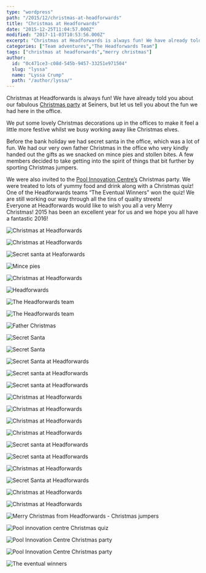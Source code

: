 ```yaml
---
type: "wordpress"
path: "/2015/12/christmas-at-headforwards"
title: "Christmas at Headforwards"
date: "2015-12-25T11:04:57.000Z"
modified: "2017-11-03T10:53:56.000Z"
excerpt: "Christmas at Headforwards is always fun! We have already told you about our fabulous Christmas party at Seiners, but let us tell you about the fun we had here in the office. We put some lovely Christmas decorations up in the offices to make it feel a little more festive whilst we busy working away …"
categories: ["Team adventures","The Headforwards Team"]
tags: ["christmas at headforwards","merry christmas"]
author:
  id: "0c471ce3-c08d-545b-9457-33251e971504"
  slug: "lyssa"
  name: "Lyssa Crump"
  path: "/author/lyssa/"
---
```

Christmas at Headforwards is always fun! We have already told you about our fabulous [Christmas party](http://www.headforwards.com/2015/12/headforwards-christmas-party-2015/) at Seiners, but let us tell you about the fun we had here in the office.

We put some lovely Christmas decorations up in the offices to make it feel a little more festive whilst we busy working away like Christmas elves.

Before the bank holiday we had secret santa in the office, which was a lot of fun. We had our very own father Christmas in the office who very kindly handed out the gifts as we snacked on mince pies and stollen bites. A few members decided to take getting into the spirit of things that bit further by sporting Christmas jumpers.

We were also invited to the [Pool Innovation Centre’s](http://www.cornwallinnovation.co.uk/pool-innovation-centre) Christmas party. We were treated to lots of yummy food and drink along with a Christmas quiz! One of the Headforwards teams “The Eventual Winners” won the quiz! We are still working our way through all the tins of quality streets!  
Everyone at Headforwards would like to wish you all a very Merry Christmas! 2015 has been an excellent year for us and we hope you all have a fantastic 2016!

<section class="gallery">

![Christmas at Headforwards ](/wp-content/uploads/2015/12/EGObYfo2fvIxX8xJ7YscBj6yVvB0UPkhUvDpvnQeZP4.jpeg)

![Christmas at Headforwards ](/wp-content/uploads/2015/12/EVr0uJvdJacuWMoezgRgn17FCJj_5FoIpdDgeQk-tDc.jpeg)

![Secret santa at Heaforwards ](/wp-content/uploads/2015/12/12377918_972377316168565_8752150303379535941_o.jpg)

![Mince pies](/wp-content/uploads/2015/12/12366355_972497136156583_456466883778746471_n.jpg)

![Christmas at Headforwards ](/wp-content/uploads/2015/12/Father-christmas-at-Headforwards-.png)

![Headforwards ](/wp-content/uploads/2015/12/12360066_972497129489917_8193750410814827524_n.jpg)

![The Headforwards team ](/wp-content/uploads/2015/12/12390973_972497392823224_6508818984102292667_n.jpg)

![The Headforwards team ](/wp-content/uploads/2015/12/10366320_972497236156573_4260451653051747212_n.jpg)

![Father Christmas ](/wp-content/uploads/2015/12/1456504_972497252823238_1495904909592794156_n.jpg)

![Secret Santa ](/wp-content/uploads/2015/12/12360309_972497249489905_7811951737523207210_n.jpg)

![Secret Santa](/wp-content/uploads/2015/12/12321605_972497362823227_8435584319186212973_n.jpg)

![Secret Santa at Headforwards ](/wp-content/uploads/2015/12/12390973_972497392823224_6508818984102292667_n-1.jpg)

![Secret santa at Headforwards](/wp-content/uploads/2015/12/12321609_972497502823213_1619383296983202137_n.jpg)

![Secret santa at Headforwards ](/wp-content/uploads/2015/12/10403493_972497506156546_3836363521989114644_n.jpg)

![Christmas at Headforwards ](/wp-content/uploads/2015/12/1928335_972497512823212_1469946973703066672_n.jpg)

![Christmas at Headforwards ](/wp-content/uploads/2015/12/1923765_972497712823192_5094388605201162780_n.jpg)

![Christmas at Headforwards ](/wp-content/uploads/2015/12/12392063_972497722823191_5864835509111177800_n.jpg)

![Christmas at Headforwards ](/wp-content/uploads/2015/12/12376565_972497812823182_7797016460302799629_n.jpg)

![Secret santa at Headforwards ](/wp-content/uploads/2015/12/12376757_972497819489848_1287660327626370845_n.jpg)

![Secret santa at Headforwards ](/wp-content/uploads/2015/12/1238855_972497816156515_8065547254183575084_n.jpg)

![Christmas at Headforwards ](/wp-content/uploads/2015/12/12376718_972497946156502_6372696685573839606_n.jpg)

![Secret Santa at Headforwards](/wp-content/uploads/2015/12/12348024_972497929489837_3585328013362389948_n.jpg)

![Christmas at Headforwards ](/wp-content/uploads/2015/12/182919_972497912823172_8300830359602382512_n.jpg)

![Christmas at Headforwards ](/wp-content/uploads/2015/12/10246390_972498016156495_2080901399499102245_n.jpg)

![Merry Christmas from Headforwards - Christmas jumpers](/wp-content/uploads/2015/12/554839_972391132833850_1311073040643271858_n.jpg)

![Pool innovation centre Christmas quiz](/wp-content/uploads/2015/12/12390875_10153828686473200_6008972320316252411_n.jpg)

![Pool Innovation Centre Christmas party](/wp-content/uploads/2015/12/12390855_10153828686468200_7015127156747591540_n.jpg)

![Pool Innovation Centre Christmas party](/wp-content/uploads/2015/12/12375138_10153828686373200_9015113784181926140_o.jpg)

![The eventual winners ](/wp-content/uploads/2015/12/12347676_10153829515698200_3437848520711436848_n.jpg)

</section>

